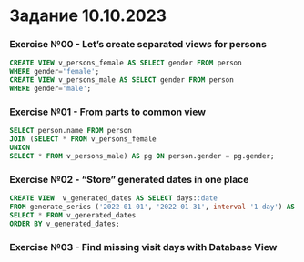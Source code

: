 # Задание 10.10.2023
### Exercise №00 - Let’s create separated views for persons
```sql
CREATE VIEW v_persons_female AS SELECT gender FROM person
WHERE gender='female';
CREATE VIEW v_persons_male AS SELECT gender FROM person
WHERE gender='male';
```
### Exercise №01 - From parts to common view
```sql
SELECT person.name FROM person
JOIN (SELECT * FROM v_persons_female
UNION
SELECT * FROM v_persons_male) AS pg ON person.gender = pg.gender;
```
### Exercise №02 - “Store” generated dates in one place
```sql
CREATE VIEW  v_generated_dates AS SELECT days::date 
FROM generate_series ('2022-01-01', '2022-01-31', interval '1 day') AS days
SELECT * FROM v_generated_dates
ORDER BY v_generated_dates;
```
### Exercise №03 - Find missing visit days with Database View
